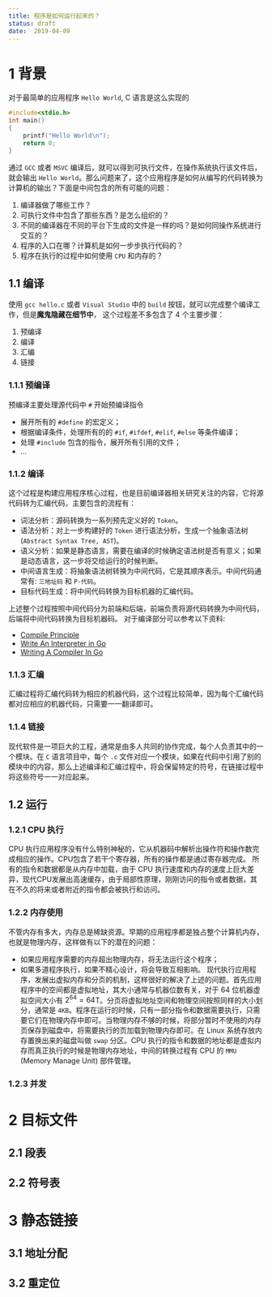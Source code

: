 ```yaml
---
title: 程序是如何运行起来的？
status: draft
date:  2019-04-09
---
```

# 1 背景
对于最简单的应用程序 `Hello World`, C 语言是这么实现的
```c
#include<stdio.h>
int main()
{
    printf("Hello World\n");
    return 0;
}
```
通过 `GCC` 或者 `MSVC` 编译后，就可以得到可执行文件，在操作系统执行该文件后，就会输出 `Hello World`。那么问题来了，这个应用程序是如何从编写的代码转换为计算机的输出？下面是中间包含的所有可能的问题：
1. 编译器做了哪些工作？
2. 可执行文件中包含了那些东西？是怎么组织的？
3. 不同的编译器在不同的平台下生成的文件是一样的吗？是如何同操作系统进行交互的？
4. 程序的入口在哪？计算机是如何一步步执行代码的？
5. 程序在执行的过程中如何使用 `CPU` 和内存的？
## 1.1 编译
使用 `gcc hello.c` 或者 `Visual Studio` 中的 `build` 按钮，就可以完成整个编译工作，但是**魔鬼隐藏在细节中**， 这个过程差不多包含了 4 个主要步骤：
1. 预编译
2. 编译
3. 汇编
4. 链接

### 1.1.1 预编译
预编译主要处理源代码中 `#` 开始预编译指令
- 展开所有的 `#define` 的宏定义；
- 根据编译条件，处理所有的的 `#if`, `#ifdef`, `#elif`, `#else` 等条件编译；
- 处理 `#include` 包含的指令，展开所有引用的文件；
- ...

### 1.1.2 编译
这个过程是构建应用程序核心过程，也是目前编译器相关研究关注的内容，它将源代码转为汇编代码，主要包含的流程有：
- 词法分析：源码转换为一系列预先定义好的 `Token`。
- 语法分析：对上一步构建好的 `Token` 进行语法分析，生成一个抽象语法树(`Abstract Syntax Tree, AST`)。
- 语义分析：如果是静态语言，需要在编译的时候确定语法树是否有意义；如果是动态语言，这一步将交给运行的时候判断。
- 中间语言生成：将抽象语法树转换为中间代码，它是其顺序表示。中间代码通常有: `三地址码` 和 `P-代码`。
- 目标代码生成：将中间代码转换为目标机器的汇编代码。

上述整个过程按照中间代码分为前端和后端，前端负责将源代码转换为中间代码，后端将中间代码转换为目标机器码。
对于编译部分可以参考以下资料:
- [Compile Principle](https://book.douban.com/subject/5416783/)
- [Write An Interpreter in Go](https://book.douban.com/subject/27034273/)
- [Writing A Compiler In Go](https://book.douban.com/subject/30303705/)

### 1.1.3 汇编
汇编过程将汇编代码转为相应的机器代码，这个过程比较简单，因为每个汇编代码都对应相应的机器代码，只需要一一翻译即可。
### 1.1.4 链接
现代软件是一项巨大的工程，通常是由多人共同的协作完成，每个人负责其中的一个模块。在 `C` 语言项目中，每个 `.c` 文件对应一个模块，如果在代码中引用了别的模块中的内容，那么上述编译和汇编过程中，将会保留特定的符号，在链接过程中将这些符号一一对应起来。
## 1.2 运行
### 1.2.1 CPU 执行
CPU 执行应用程序没有什么特别神秘的，它从机器码中解析出操作符和操作数完成相应的操作。CPU包含了若干个寄存器，所有的操作都是通过寄存器完成。
所有的指令和数据都是从内存中加载，由于 CPU 执行速度和内存的速度上巨大差异，现代CPU发展出高速缓存，由于局部性原理，刚刚访问的指令或者数据，其在不久的将来或者附近的指令都会被执行和访问。
### 1.2.2 内存使用
不管内存有多大，内存总是稀缺资源。早期的应用程序都是独占整个计算机内存，也就是物理内存，这样做有以下的潜在的问题：
- 如果应用程序需要的内存超出物理内存，将无法运行这个程序；
- 如果多道程序执行，如果不精心设计，将会导致互相影响。
现代执行应用程序，发展出虚拟内存和分页的机制，这样很好的解决了上述的问题。首先应用程序中的空间都是虚拟地址，其大小通常与机器位数有关，对于 64 位机器虚拟空间大小有 $2^{64} = 64$T。分页将虚拟地址空间和物理空间按照同样的大小划分，通常是 `4KB`。程序在运行的时候，只有一部分指令和数据需要执行，只需要它们在物理内存中即可。当物理内存不够的时候，将部分暂时不使用的内存页保存到磁盘中，将需要执行的页加载到物理内存即可。在 Linux 系统存放内存置换出来的磁盘叫做 `swap` 分区。CPU 执行的指令和数据的地址都是虚拟内存而真正执行的时候是物理内存地址，中间的转换过程有 CPU 的 `MMU` (Memory Manage  Unit) 部件管理。 
### 1.2.3 并发

# 2 目标文件

## 2.1 段表

## 2.2 符号表

# 3 静态链接

## 3.1 地址分配

## 3.2 重定位
